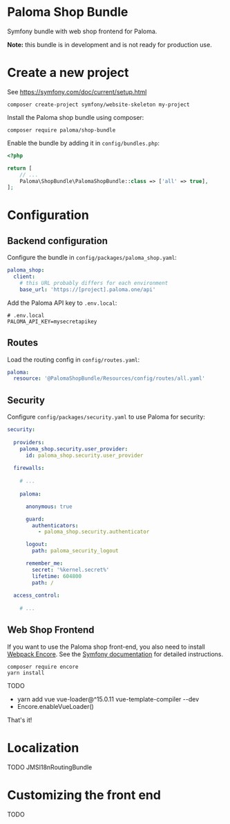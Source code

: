 Paloma Shop Bundle
=====

Symfony bundle with web shop frontend for Paloma.

**Note:** this bundle is in development and is not ready for production use.

# Create a new project

See https://symfony.com/doc/current/setup.html

```
composer create-project symfony/website-skeleton my-project
```

Install the Paloma shop bundle using composer:

```
composer require paloma/shop-bundle
```

Enable the bundle by adding it in `config/bundles.php`:

```php
<?php

return [
    // ...
    Paloma\ShopBundle\PalomaShopBundle::class => ['all' => true],
];
```

# Configuration

## Backend configuration

Configure the bundle in `config/packages/paloma_shop.yaml`:

```yaml
paloma_shop:
  client:
    # this URL probably differs for each environment 
    base_url: 'https://[project].paloma.one/api'
```

Add the Paloma API key to `.env.local`:

```
# .env.local
PALOMA_API_KEY=mysecretapikey
```

## Routes

Load the routing config in `config/routes.yaml`:

```yaml
paloma:
  resource: '@PalomaShopBundle/Resources/config/routes/all.yaml'
```

## Security

Configure `config/packages/security.yaml` to use Paloma for security: 

```yaml
security:
  
  providers:
    paloma_shop.security.user_provider:
      id: paloma_shop.security.user_provider
    
  firewalls:
    
    # ...
      
    paloma:

      anonymous: true

      guard:
        authenticators:
          - paloma_shop.security.authenticator

      logout:
        path: paloma_security_logout

      remember_me:
        secret: '%kernel.secret%'
        lifetime: 604800
        path: /
      
  access_control:
  
    # ...
```

## Web Shop Frontend

If you want to use the Paloma shop front-end, you also need to install [Webpack Encore](https://symfony.com/doc/current/frontend.html).
See the [Symfony documentation](https://symfony.com/doc/current/frontend/encore/installation.html) for detailed instructions.

```
composer require encore
yarn install
```

TODO
- yarn add vue vue-loader@^15.0.11 vue-template-compiler --dev
- Encore.enableVueLoader()


That's it!


# Localization

TODO JMSI18nRoutingBundle

# Customizing the front end

TODO
